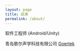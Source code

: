 ```yaml
---
layout: page
title: 邱涛
permalink: /about/
---
```


软件工程师 (Android/Unity)

青岛歌尔声学科技有限公司 [Goertek](https://www.goertek.com/)

